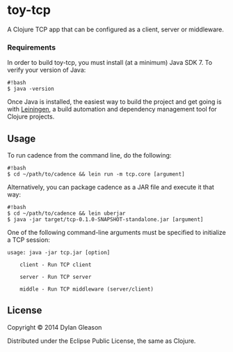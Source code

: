 # toy-tcp

A Clojure TCP app that can be configured as a client, server or middleware.

### Requirements ###

In order to build toy-tcp, you must install (at a minimum) Java SDK 7. To verify your version of Java:

```
#!bash
$ java -version
```

Once Java is installed, the easiest way to build the project and get going is with [Leiningen](https://github.com/technomancy/leiningen), a build automation and dependency management tool for Clojure projects.

## Usage

To run cadence from the command line, do the following:

```
#!bash
$ cd ~/path/to/cadence && lein run -m tcp.core [argument]
```

Alternatively, you can package cadence as a JAR file and execute it that way:

```
#!bash
$ cd ~/path/to/cadence && lein uberjar
$ java -jar target/tcp-0.1.0-SNAPSHOT-standalone.jar [argument]
```

One of the following command-line arguments must be specified to initialize a TCP session:

```
usage: java -jar tcp.jar [option]

	client - Run TCP client

	server - Run TCP server

	middle - Run TCP middleware (server/client)
```


## License

Copyright © 2014 Dylan Gleason

Distributed under the Eclipse Public License, the same as Clojure.
